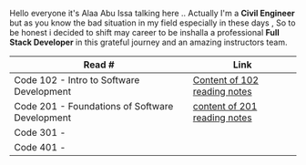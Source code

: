  Hello everyone it's Alaa Abu Issa talking here
.. Actually I'm a **Civil Engineer** but as you know the bad situation in my field especially in these days ,
So to be honest i decided to shift may career to be inshalla a professional **Full Stack Developer** in this grateful journey and an amazing instructors team.

|                      Read #                             |                            Link                      |
| --------------------------------------------------------|----------------------------------------------------- |
|    Code 102 - Intro to Software Development             | [Content of 102 reading notes](Read1/README.md)      |
|    Code 201 - Foundations of Software Development       | [content of 201 reading notes](Read2)                |
|    Code 301 -                                           |                                                      |
|    Code 401 -                                           |                                                      |


 
